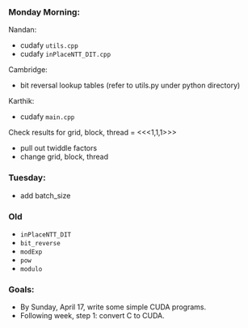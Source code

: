 ### Monday Morning:
Nandan:
- cudafy `utils.cpp`
- cudafy `inPlaceNTT_DIT.cpp`

Cambridge:
- bit reversal lookup tables (refer to utils.py under python directory)

Karthik: 
- cudafy `main.cpp`

Check results for grid, block, thread = <<<1,1,1>>>

- pull out twiddle factors
- change grid, block, thread

### Tuesday:

- add batch_size



### Old

- `inPlaceNTT_DIT`
- `bit_reverse`
- `modExp`
- `pow`
- `modulo`

### Goals:

- By Sunday, April 17, write some simple CUDA programs.
- Following week, step 1: convert C to CUDA.
